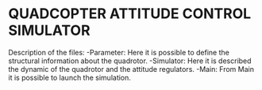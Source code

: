 # QUADCOPTER ATTITUDE CONTROL SIMULATOR  
Description of the files:
-Parameter: Here it is possible to define the structural information about
            the quadrotor.
-Simulator: Here it is described the dynamic of the quadrotor and the attitude
            regulators.
-Main: From Main it is possible to launch the simulation.
